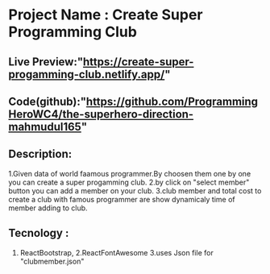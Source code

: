 # Project Name : Create Super Programming Club

## Live Preview:"https://create-super-progamming-club.netlify.app/"

## Code(github):"https://github.com/ProgrammingHeroWC4/the-superhero-direction-mahmudul165"

## Description:

1.Given data of world faamous programmer.By choosen them one by one you can create a super progamming club.
2.by click on "select member" button you can add a member on your club.
3.club member and total cost to create a club with famous programmer are show dynamicaly time of member adding to club.

## Tecnology :

1. ReactBootstrap,
   2.ReactFontAwesome
   3.uses Json file for "clubmember.json"
